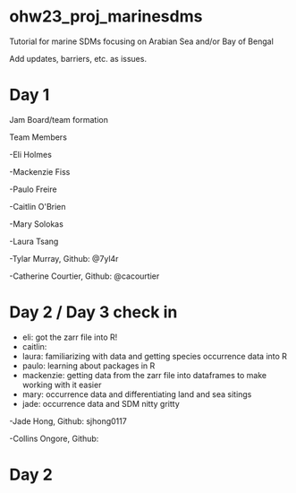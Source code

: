 # ohw23_proj_marinesdms
Tutorial for marine SDMs focusing on Arabian Sea and/or Bay of Bengal

Add updates, barriers, etc. as issues.

# Day 1

Jam Board/team formation

Team Members

-Eli Holmes

-Mackenzie Fiss

-Paulo Freire

-Caitlin O'Brien

-Mary Solokas

-Laura Tsang

-Tylar Murray, Github: @7yl4r

-Catherine Courtier, Github: @cacourtier

# Day 2 / Day 3 check in

- eli: got the zarr file into R!
- caitlin:
- laura: familiarizing with data and getting species occurrence data into R
- paulo: learning about packages in R
- mackenzie: getting data from the zarr file into dataframes to make working with it easier
- mary: occurrence data and differentiating land and sea sitings
- jade: occurrence data and SDM nitty gritty

-Jade Hong, Github: sjhong0117

-Collins Ongore, Github:

# Day 2
